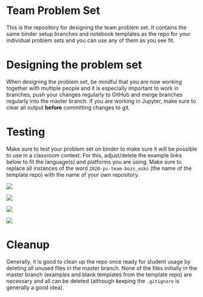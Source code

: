 # Team Problem Set

This is the repository for designing the team problem set. It contains the same binder setup branches and notebook templates as the repo for your individual problem sets and you can use any of them as you see fit.

# Designing the problem set

When designing the problem set, be mindful that you are now working together with multiple people and it is especially important to work in branches, push your changes regularly to GitHub and merge branches regularly into the master branch. If you are working in Jupyter, make sure to clear all output **before** committing changes to git.

# Testing

Make sure to test your problem set on binder to make sure it will be possible to use in a classroom context. For this, adjust/delete the example links below to fit the language(s) and platforms you are using. Make sure to replace all instances of the word `2020-ps-team-bozs_asks` (the name of the template repo) with the name of your own repository.

<a href='https://mybinder.org/v2/gh/CUB-Computational-Tools/2020-ps-team-bozs_asks/binder-python?urlpath=git-pull?repo=https%3A%2F%2Fgithub.com%2FCUB-Computational-Tools%2F2020-ps-team-bozs_asks%26branch%3Dmaster%26urlpath%3Dlab'><img src='https://img.shields.io/badge/launch%20final-Py+Jupyter%20Lab-red.svg'/></a>

<a href='https://mybinder.org/v2/gh/CUB-Computational-Tools/2020-ps-team-bozs_asks/binder-R?urlpath=git-pull?repo=https%3A%2F%2Fgithub.com%2FCUB-Computational-Tools%2F2020-ps-team-bozs_asks%26branch%3Dmaster%26urlpath%3Drstudio'><img src='https://img.shields.io/badge/launch%20final-R+RStudio-blue.svg'/></a>

<a href='https://mybinder.org/v2/gh/CUB-Computational-Tools/2020-ps-team-bozs_asks/binder-R?urlpath=git-pull?repo=https%3A%2F%2Fgithub.com%2FCUB-Computational-Tools%2F2020-ps-team-bozs_asks%26branch%3Dmaster%26urlpath%3Dlab'><img src='https://img.shields.io/badge/launch%20final-R+Jupyter%20Lab-orange.svg'/></a>

<a href='https://mybinder.org/v2/gh/CUB-Computational-Tools/2020-ps-team-bozs_asks/binder-R+python?urlpath=git-pull?repo=https%3A%2F%2Fgithub.com%2FCUB-Computational-Tools%2F2020-ps-team-bozs_asks%26branch%3Dmaster%26urlpath%3Drstudio'><img src='https://img.shields.io/badge/launch%20final-Py+RStudio-purple.svg'/></a>

# Cleanup

Generally, it is good to clean up the repo once ready for student usage by deleting all unused files in the master branch. None of the files initially in the master branch (examples and blank templates from the template repo) are necessary and all can be deleted (although keeping the `.gitignore` is generally a good idea).

